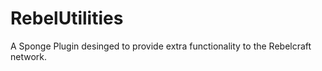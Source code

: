 RebelUtilities
==============
A Sponge Plugin desinged to provide extra functionality to the Rebelcraft network.
